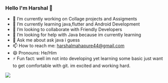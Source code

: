 ### Hello I'm Harshal 👋

- 🔭 I’m currently working on Collage projects and Assigments
- 🌱 I’m currently learning java,flutter and Android Development
- 👯 I’m looking to collaborate with Friendly Developers 
- 🤔 I’m looking for help with Java because im currently learning
- 💬 Ask me about ask java i guess
- 📫 How to reach me: harshalmahapure44@gmail.com
- 😄 Pronouns: He/Him
- ⚡ Fun fact: well im not into developing yet learning some basic just want to get comfortable with git. im excited and working hard.


<img src ="https://github-readme-stats.vercel.app/api?username=Harshaldotjava&&show_icons=true&title_color=ffffff&icon_color=bb2acf&text_color=daf7dc&bg_color=151515">

